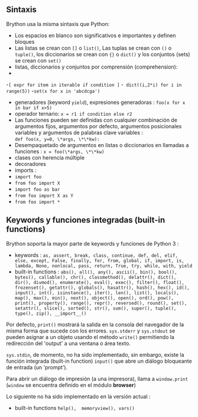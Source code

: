 Sintaxis
--------

Brython usa la misma sintaxis que Python:

- Los espacios en blanco son significativos e importantes y definen bloques
- Las listas se crean con `[]` o `list()`, Las tuplas se crean con `()` o `tuple()`, los diccionarios se crean con `{}` o `dict()` y los conjuntos (sets) se crean con  `set()`
- listas, diccionarios y conjuntos por comprensión (comprehension):
- 
 -`[ expr for item in iterable if condition ]`
 -` dict((i,2*i) for i in range(5))`
 -`set(x for x in 'abcdcga')`

- generadores (keyword `yield`), expresiones generadoras : `foo(x for x in bar if x>5)`
- operador ternario: `x = r1 if condition else r2`
- Las funciones pueden ser definidas con cualquier combinaci&oacute;n de argumentos fijos, argumentos por defecto, argumentos posicionales variables y argumentos de palabras clave variables : <br>`def foo(x, y=0, \*args, \*\*kw):`
- Desempaquetado de argumentos en listas o diccionarios en llamadas a funciones : `x = foo(\*args, \*\*kw)`
- clases con herencia múltiple
- decoradores
- imports : 
 - `import foo`
 - `from foo import X`
 - `import foo as bar`
 - `from foo import X as Y`
 - `from foo import *`
 
Keywords y funciones integradas (built-in functions)
----------------------------------------------------

Brython soporta la mayor parte de keywords y funciones de Python 3 :

- keywords : `as, assert, break, class, continue, def, del, elif, else, except, False, finally, for, from, global, if, import, is, lambda, None, nonlocal, pass, return, True, try, while, with, yield`
- built-in functions : `abs(), all(), any(), ascii(), bin(), bool(), bytes(), callable(), chr(), classmethod(), delattr(), dict(), dir(), divmod(), enumerate(), eval(), exec(), filter(), float(), frozenset(), getattr(), globals(), hasattr(), hash(), hex(), id(), input(), int(), isinstance(), iter(), len(), list(), locals(), map(), max(), min(), next(), object(), open(), ord(), pow(), print(), property(), range(), repr(), reversed(), round(), set(), setattr(), slice(), sorted(), str(), sum(), super(), tuple(), type(), zip(), __import__()`

Por defecto, `print()` mostrará la salida en la consola del navegador de la misma forma que sucede con los errores. `sys.stderr` y `sys.stdout` se pueden asignar a un objeto usando el método `write()` permitiendo la redirección del 'output' a una ventana o área texto. 

`sys.stdin`, de momento, no ha sido implementado, sin embargo, existe la función integrada (built-in function) `input()` que abre un di&aacute;logo bloqueante de entrada (un 'prompt').

Para abrir un diálogo de impresión (a una impresora), llama a `window.print` (`window` se encuentra definido en el módulo **browser**)

Lo siguiente no ha sido implementado en la versi&oacute;n actual : 

- built-in functions `help(),  memoryview(), vars()`
